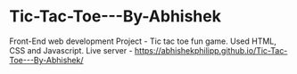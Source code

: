 # Tic-Tac-Toe---By-Abhishek
Front-End web development Project - Tic tac toe fun game. Used HTML, CSS and Javascript.
Live server - https://abhishekphilipp.github.io/Tic-Tac-Toe---By-Abhishek/
